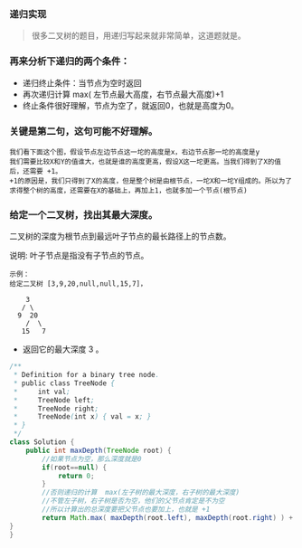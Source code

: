 ### 递归实现
> 很多二叉树的题目，用递归写起来就非常简单，这道题就是。

### 再来分析下递归的两个条件：

* 递归终止条件：当节点为空时返回
* 再次递归计算 max( 左节点最大高度，右节点最大高度)+1
* 终止条件很好理解，节点为空了，就返回0，也就是高度为0。
### 关键是第二句，这句可能不好理解。
```
我们看下面这个图，假设节点左边节点这一坨的高度是x，右边节点那一坨的高度是y
我们需要比较X和Y的值谁大，也就是谁的高度更高，假设X这一坨更高。当我们得到了X的值后，还需要 +1。
+1的原因是，我们只得到了X的高度，但是整个树是由根节点，一坨X和一坨Y组成的。所以为了求得整个树的高度，还需要在X的基础上，再加上1，也就多加一个节点(根节点)
```


### 给定一个二叉树，找出其最大深度。

二叉树的深度为根节点到最远叶子节点的最长路径上的节点数。

说明: 叶子节点是指没有子节点的节点。

```
示例：
给定二叉树 [3,9,20,null,null,15,7]，

    3
   / \
  9  20
    /  \
   15   7
```
* 返回它的最大深度 3 。


```java
/**
 * Definition for a binary tree node.
 * public class TreeNode {
 *     int val;
 *     TreeNode left;
 *     TreeNode right;
 *     TreeNode(int x) { val = x; }
 * }
 */
class Solution {
    public int maxDepth(TreeNode root) {
        //如果节点为空，那么深度就是0
		if(root==null) {
			return 0;
		}
		//否则递归的计算  max(左子树的最大深度，右子树的最大深度)
		//不管左子树，右子树是否为空，他们的父节点肯定是不为空
		//所以计算出的总深度要把父节点也要加上，也就是 +1
		return Math.max( maxDepth(root.left), maxDepth(root.right) ) + 1;
}
}
```
